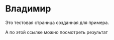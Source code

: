 # Владимир <br>
<p>
  Это тестовая страница созданная для примера.
</p>
<p>
  А по этой ссылке можно посмотреть результат 
</p>
